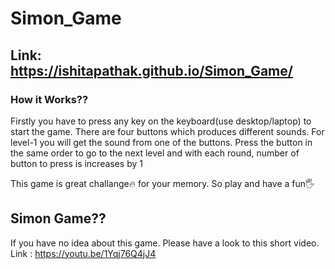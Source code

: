 # Simon_Game

## Link: https://ishitapathak.github.io/Simon_Game/

### How it Works??
 Firstly you have to press any key on the keyboard(use desktop/laptop) to start the game.
 There are four buttons which produces different sounds. For level-1 you will get the sound from one of the buttons.
 Press the button in the same order to go to the next level and with each round, number of button to press is increases by 1
 
 This game is great challange🔥 for your memory. So play and have a fun🖐️
 
 ## Simon Game??
 If you have no idea about this game. Please have a look to this short video.
 Link : https://youtu.be/1Yqj76Q4jJ4
